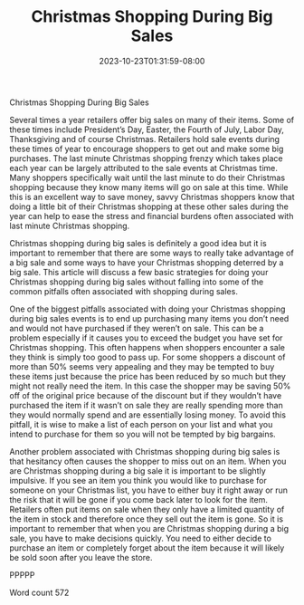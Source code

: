 ﻿---
title: "Christmas Shopping During Big Sales"
date: 2023-10-23T01:31:59-08:00
description: "Christmas Shopping Tips for Web Success"
featured_image: "/images/Christmas Shopping.jpg"
tags: ["Christmas Shopping"]
---

Christmas Shopping During Big Sales

Several times a year retailers offer big sales on many of their items. Some of these times include President’s Day, Easter, the Fourth of July, Labor Day, Thanksgiving and of course Christmas. Retailers hold sale events during these times of year to encourage shoppers to get out and make some big purchases. The last minute Christmas shopping frenzy which takes place each year can be largely attributed to the sale events at Christmas time. Many shoppers specifically wait until the last minute to do their Christmas shopping because they know many items will go on sale at this time. While this is an excellent way to save money, savvy Christmas shoppers know that doing a little bit of their Christmas shopping at these other sales during the year can help to ease the stress and financial burdens often associated with last minute Christmas shopping. 

Christmas shopping during big sales is definitely a good idea but it is important to remember that there are some ways to really take advantage of a big sale and some ways to have your Christmas shopping deterred by a big sale. This article will discuss a few basic strategies for doing your Christmas shopping during big sales without falling into some of the common pitfalls often associated with shopping during sales.

One of the biggest pitfalls associated with doing your Christmas shopping during big sales events is to end up purchasing many items you don’t need and would not have purchased if they weren’t on sale. This can be a problem especially if it causes you to exceed the budget you have set for Christmas shopping. This often happens when shoppers encounter a sale they think is simply too good to pass up. For some shoppers a discount of more than 50% seems very appealing and they may be tempted to buy these items just because the price has been reduced by so much but they might not really need the item. In this case the shopper may be saving 50% off of the original price because of the discount but if they wouldn’t have purchased the item if it wasn’t on sale they are really spending more than they would normally spend and are essentially losing money. To avoid this pitfall, it is wise to make a list of each person on your list and what you intend to purchase for them so you will not be tempted by big bargains.

Another problem associated with Christmas shopping during big sales is that hesitancy often causes the shopper to miss out on an item. When you are Christmas shopping during a big sale it is important to be slightly impulsive. If you see an item you think you would like to purchase for someone on your Christmas list, you have to either buy it right away or run the risk that it will be gone if you come back later to look for the item. Retailers often put items on sale when they only have a limited quantity of the item in stock and therefore once they sell out the item is gone. So it is important to remember that when you are Christmas shopping during a big sale, you have to make decisions quickly. You need to either decide to purchase an item or completely forget about the item because it will likely be sold soon after you leave the store. 

PPPPP

Word count 572

